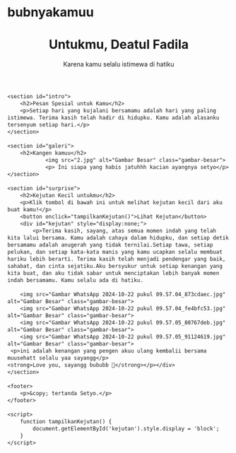 # bubnyakamuu
<html lang="id">
<head>
    <meta charset="UTF-8">
    <meta name="viewport" content="width=device-width, initial-scale=1.0">
    <title>Untukmu, Deatul Fadila</title>
    <link rel="stylesheet" href="s.css">
</head>
<body>
    <header>
        <h1>Untukmu, Deatul Fadila</h1>
        <p>Karena kamu selalu istimewa di hatiku</p>
    </header>

    <section id="intro">
        <h2>Pesan Spesial untuk Kamu</h2>
        <p>Setiap hari yang kujalani bersamamu adalah hari yang paling istimewa. Terima kasih telah hadir di hidupku. Kamu adalah alasanku tersenyum setiap hari.</p>
    </section>

    <section id="galeri">
        <h2>Kangen kamuu</h2>
                <img src="2.jpg" alt="Gambar Besar" class="gambar-besar">
                <p> Ini siapa yang habis jatuhhh kacian ayangnya setyo</p>
    </section>

    <section id="surprise">
        <h2>Kejutan Kecil untukmu</h2>
        <p>Klik tombol di bawah ini untuk melihat kejutan kecil dari aku buat kamu!</p>
        <button onclick="tampilkanKejutan()">Lihat Kejutan</button>
        <div id="kejutan" style="display:none;">
            <p>Terima kasih, sayang, atas semua momen indah yang telah kita lalui bersama. Kamu adalah cahaya dalam hidupku, dan setiap detik bersamamu adalah anugerah yang tidak ternilai.Setiap tawa, setiap pelukan, dan setiap kata-kata manis yang kamu ucapkan selalu membuat hariku lebih berarti. Terima kasih telah menjadi pendengar yang baik, sahabat, dan cinta sejatiku.Aku bersyukur untuk setiap kenangan yang kita buat, dan aku tidak sabar untuk menciptakan lebih banyak momen indah bersamamu. Kamu selalu ada di hatiku.
    
        <img src="Gambar WhatsApp 2024-10-22 pukul 09.57.04_873cdaec.jpg" alt="Gambar Besar" class="gambar-besar">
        <img src="Gambar WhatsApp 2024-10-22 pukul 09.57.04_fe4bfc53.jpg" alt="Gambar Besar" class="gambar-besar">
        <img src="Gambar WhatsApp 2024-10-22 pukul 09.57.05_80767deb.jpg" alt="Gambar Besar" class="gambar-besar">
        <img src="Gambar WhatsApp 2024-10-22 pukul 09.57.05_91124619.jpg" alt="Gambar Besar" class="gambar-besar">
     <p>ini adalah kenangan yang pengen akuu ulang kembalii bersama muusehatt selalu yaa sayangg</p>       
    <strong>Love you, sayangg bububb 💖</strong></p></div>
    </section>

    <footer>
        <p>&copy; tertanda Setyo.</p>
    </footer>

    <script>
        function tampilkanKejutan() {
            document.getElementById('kejutan').style.display = 'block';
        }
    </script>
</body>
</html>
